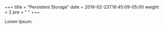 +++
title = "Persistent Storage"
date = 2019-02-23T16:45:09-05:00
weight = 2
pre = "<b> </b>"
+++



Lorem Ipsum.
